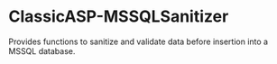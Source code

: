 # ClassicASP-MSSQLSanitizer
Provides functions to sanitize and validate data before insertion into a MSSQL database.
